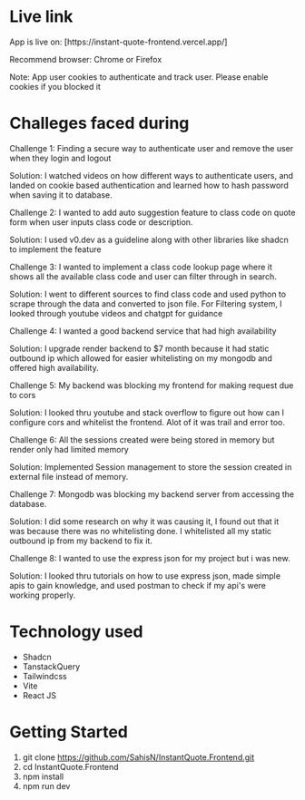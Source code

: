 # Live link
<p>App is live on: [https://instant-quote-frontend.vercel.app/] </p>
<p> Recommend browser: Chrome or Firefox </p>
<p>Note: App user cookies to authenticate and track user. Please enable cookies if you blocked it</p>

# Challeges faced during
<p> Challenge 1: Finding a secure way to authenticate user and remove the user when they login and logout <p>
<p> Solution: I watched videos on how different ways to authenticate users, and landed on cookie based authentication and learned how to hash password when saving it to database. <p>

<p> Challenge 2: I wanted to add auto suggestion feature to class code on quote form when user inputs class code or description. </p>
Solution: I used v0.dev as a guideline along with other libraries like shadcn to implement the feature

<p> Challenge 3: I wanted to implement a class code lookup page where it shows all the available class code and user can filter through in search. </p>
<p> Solution: I went to different sources to find class code and used python to scrape through the data and converted to json file. For Filtering system, I looked through youtube videos and chatgpt for guidance  </p>

 <p>Challenge 4: I wanted a good backend service that had high availability  </p>
<p>Solution: I upgrade render backend to $7 month because it had static outbound ip which allowed for easier whitelisting on my mongodb and offered high availability.  </p>

<p>Challenge 5: My backend was blocking my frontend for making request due to cors  </p>
<p>Solution: I looked thru youtube and stack overflow to figure out how can I configure cors and whitelist the frontend. Alot of it was trail and error too.  </p>

<p>Challenge 6: All the sessions created were being stored in memory but render only had limited memory  </p>
<p>Solution: Implemented Session management to store the session created in external file instead of memory.  </p>

<p>Challenge 7: Mongodb was blocking my backend server from accessing the database.  </p>
<p>Solution: I did some research on why it was causing it, I found out that it was because there was no whitelisting done. I whitelisted all my static outbound ip from my backend to fix it.  </p>

<p>Challenge 8: I wanted to use the express json for my project but i was new.  </p>
<p>Solution: I looked thru tutorials on how to use express json, made simple apis to gain knowledge, and used postman to check if my api's were working properly.  </p>

# Technology used
- Shadcn
- TanstackQuery
- Tailwindcss
- Vite
- React JS

# Getting Started

1. git clone https://github.com/SahisN/InstantQuote.Frontend.git
2. cd InstantQuote.Frontend
3. npm install
4. npm run dev
